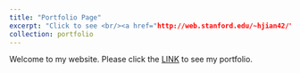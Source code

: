 ```yaml
---
title: "Portfolio Page"
excerpt: "Click to see <br/><a href="http://web.stanford.edu/~hjian42/">Hang Jiang's Portfolio Page</a>
collection: portfolio
---
```


Welcome to my website. Please click the [LINK](http://web.stanford.edu/~hjian42/) to see my portfolio.